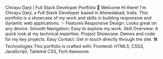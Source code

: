 
Chirayu Darji | Full Stack Developer Portfolio
👋 Welcome
Hi there! I'm Chirayu Darji, a Full Stack Developer based in Ahmedabad, India. This portfolio is a showcase of my work and skills in building responsive and dynamic web applications.
✨ Features
Responsive Design: Looks great on any device.
Smooth Navigation: Easy to explore my work.
Skill Overview: A quick look at my technical expertise.
Project Showcase: Demos and code for my key projects.
Easy Contact: Get in touch directly through the site.
🛠️ Technologies
This portfolio is crafted with:
Frontend: HTML5, CSS3, JavaScript, Tailwind CSS, Font Awesome

